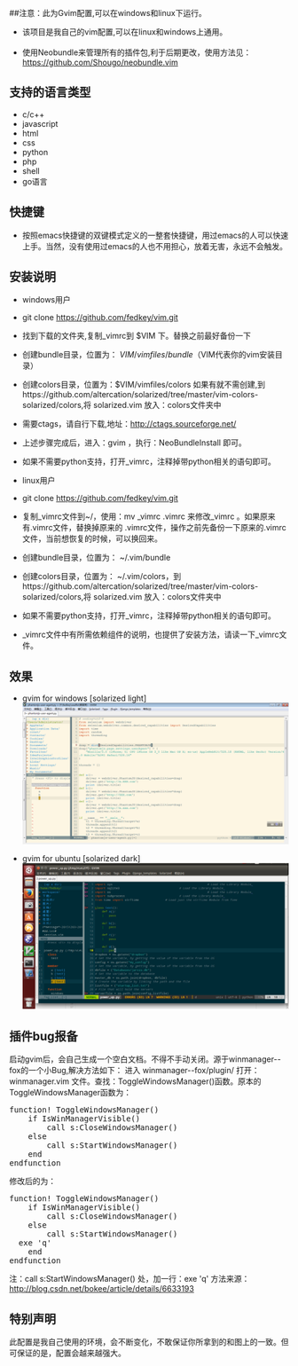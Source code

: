 ##注意：此为Gvim配置,可以在windows和linux下运行。

* 该项目是我自己的vim配置,可以在linux和windows上通用。<br><br>
* 使用Neobundle来管理所有的插件包,利于后期更改，使用方法见：https://github.com/Shougo/neobundle.vim<br>


## 支持的语言类型
* c/c++
* javascript
* html
* css 
* python
* php
* shell
* go语言

## 快捷键
* 按照emacs快捷键的双键模式定义的一整套快捷键，用过emacs的人可以快速上手。当然，没有使用过emacs的人也不用担心，放着无害，永远不会触发。


## 安装说明

* windows用户
* git clone https://github.com/fedkey/vim.git
* 找到下载的文件夹,复制_vimrc到  $VIM 下。替换之前最好备份一下<br>
 * 创建bundle目录，位置为： $VIM/vimfiles/bundle    （$VIM代表你的vim安装目录）<br>
 * 创建colors目录，位置为：$VIM/vimfiles/colors     如果有就不需创建,到https://github.com/altercation/solarized/tree/master/vim-colors-solarized/colors,将
 solarized.vim 放入：colors文件夹中 
  * 需要ctags，请自行下载,地址：http://ctags.sourceforge.net/  
  * 上述步骤完成后，进入：gvim ，执行：NeoBundleInstall 即可。
  * 如果不需要python支持，打开_vimrc，注释掉带python相关的语句即可。


* linux用户 
*  git clone https://github.com/fedkey/vim.git 
*  复制_vimrc文件到~/，使用：mv _vimrc .vimrc 来修改_vimrc 。如果原来有.vimrc文件，替换掉原来的 .vimrc文件，操作之前先备份一下原来的.vimrc文件，当前想恢复的时候，可以换回来。<br>
 * 创建bundle目录，位置为： ~/.vim/bundle<br>
 * 创建colors目录，位置为： ~/.vim/colors，到https://github.com/altercation/solarized/tree/master/vim-colors-solarized/colors,将
 solarized.vim 放入：colors文件夹中 
 
 * 如果不需要python支持，打开_vimrc，注释掉带python相关的语句即可。
 * _vimrc文件中有所需依赖组件的说明，也提供了安装方法，请读一下_vimrc文件。
 
## 效果
* gvim for windows [solarized light]
![image](https://github.com/fedkey/vim/blob/master/images/vim-scr.png)

* gvim for ubuntu  [solarized dark]
![image](https://github.com/fedkey/vim/blob/master/images/linux_gvim.png)
 
## 插件bug报备
启动gvim后，会自己生成一个空白文档。不得不手动关闭。源于winmanager--fox的一个小Bug,解决方法如下：
进入 winmanager--fox/plugin/ 打开：winmanager.vim   文件。查找：ToggleWindowsManager()函数。原本的ToggleWindowsManager函数为：
<pre>function! <SID>ToggleWindowsManager()
	if IsWinManagerVisible()
		call s:CloseWindowsManager()
	else
		call s:StartWindowsManager()
	end
endfunction
</pre>
修改后的为：
<pre>
function! <SID>ToggleWindowsManager()
	if IsWinManagerVisible()
		call s:CloseWindowsManager()
	else
		call s:StartWindowsManager()
  exe 'q'
	end
endfunction
</pre>

注：call s:StartWindowsManager() 处，加一行：exe 'q'       方法来源：http://blog.csdn.net/bokee/article/details/6633193

## 特别声明
此配置是我自己使用的环境，会不断变化，不敢保证你所拿到的和图上的一致。但可保证的是，配置会越来越强大。
